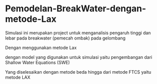 # Pemodelan-BreakWater-dengan-metode-Lax
Simulasi ini merupakan project untuk menganalisis pengaruh tinggi dan lebar pada breakwater (pemecah ombak) pada gelombang

Dengan menggunakan metode Lax 
 
dengan model yang digunakan untuk simulasi yaitu pengembangan dari Shallow Water Equations (SWE) 

Yang diselesaikan dengan metode beda hingga dari metode FTCS yaitu metode LAX

